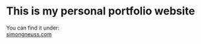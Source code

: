 <h1>This is my personal portfolio website</h1>
<div>You can find it under: </div>
<a href="https://www.simongneuss.com/">simongneuss.com</a>

